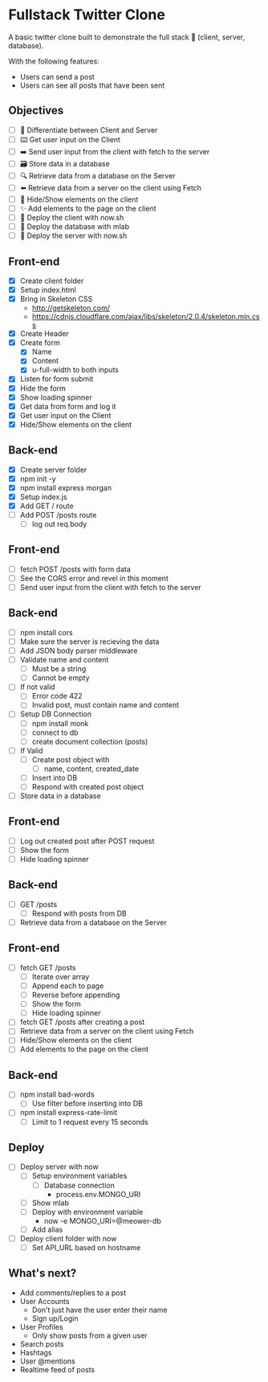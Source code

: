 # Fullstack Twitter Clone

A basic twitter clone built to demonstrate the full stack 🥞 (client, server, database).

With the following features:

* Users can send a post
* Users can see all posts that have been sent


## Objectives

* [ ] 🔎 Differentiate between Client and Server
* [ ] ⌨️ Get user input on the Client
* [ ] ➡️ Send user input from the client with fetch to the server
* [ ] 🗃 Store data in a database
* [ ] 🔍 Retrieve data from a database on the Server
* [ ] ⬅️ Retrieve data from a server on the client using Fetch
* [ ] 🙈 Hide/Show elements on the client
* [ ] ✨ Add elements to the page on the client
* [ ] 🚀 Deploy the client with now.sh
* [ ] 🚀 Deploy the database with mlab
* [ ] 🚀 Deploy the server with now.sh

## Front-end

* [x] Create client folder
* [x] Setup index.html
* [x] Bring in Skeleton CSS
  * http://getskeleton.com/
  * https://cdnjs.cloudflare.com/ajax/libs/skeleton/2.0.4/skeleton.min.css
* [x] Create Header
* [x] Create form
  * [x] Name
  * [x] Content
  * [x] u-full-width to both inputs
* [x] Listen for form submit
* [x] Hide the form
* [x] Show loading spinner
* [x] Get data from form and log it
* [x] Get user input on the Client
* [x] Hide/Show elements on the client

## Back-end

* [x] Create server folder
* [x] npm init -y
* [x] npm install express morgan
* [x] Setup index.js
* [x] Add GET / route
* [ ] Add POST /posts route
  * [ ] log out req.body

## Front-end

* [ ] fetch POST /posts with form data
* [ ] See the CORS error and revel in this moment
* [ ] Send user input from the client with fetch to the server

## Back-end

* [ ] npm install cors
* [ ] Make sure the server is recieving the data
* [ ] Add JSON body parser middleware
* [ ] Validate name and content
  * [ ] Must be a string
  * [ ] Cannot be empty
* [ ] If not valid
  * [ ] Error code 422
  * [ ] Invalid post, must contain name and content
* [ ] Setup DB Connection
  * [ ] npm install monk
  * [ ] connect to db
  * [ ] create document collection (posts)
* [ ] If Valid
  * [ ] Create post object with
    * [ ] name, content, created_date
  * [ ] Insert into DB
  * [ ] Respond with created post object
* [ ] Store data in a database

## Front-end

* [ ] Log out created post after POST request
* [ ] Show the form
* [ ] Hide loading spinner

## Back-end

* [ ] GET /posts
  * [ ] Respond with posts from DB
* [ ] Retrieve data from a database on the Server

## Front-end

* [ ] fetch GET /posts
  * [ ] Iterate over array
  * [ ] Append each to page
  * [ ] Reverse before appending
  * [ ] Show the form
  * [ ] Hide loading spinner
* [ ] fetch GET /posts after creating a post
* [ ] Retrieve data from a server on the client using Fetch
* [ ] Hide/Show elements on the client
* [ ] Add elements to the page on the client

## Back-end

* [ ] npm install bad-words
  * [ ] Use filter before inserting into DB
* [ ] npm install express-rate-limit
  * [ ] Limit to 1 request every 15 seconds

## Deploy

* [ ] Deploy server with now
  * [ ] Setup environment variables
    * [ ] Database connection
      * process.env.MONGO_URI
  * [ ] Show mlab
  * [ ] Deploy with environment variable
    * now -e MONGO_URI=@meower-db
  * [ ] Add alias
* [ ] Deploy client folder with now
  * [ ] Set API_URL based on hostname

## What's next?

* Add comments/replies to a post
* User Accounts
  * Don't just have the user enter their name
  * Sign up/Login
* User Profiles
  - Only show posts from a given user
* Search posts
* Hashtags
* User @mentions
* Realtime feed of posts